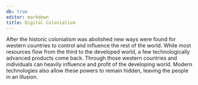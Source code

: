```yaml
---
db: true
editor: markdown
title: Digital Colonialism
---
```


After the historic colonialism was abolished new ways were found for
western countries to control and influence the rest of the world. While
most resources flow from the third to the developed world, a few
technologically advanced products come back. Through those western
countries and individuals can heavily influence and profit of the
developing world. Modern technologies also allow these powers to remain
hidden, leaving the people in an illusion.
